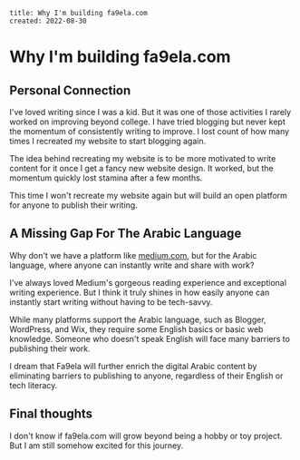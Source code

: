 ```
title: Why I'm building fa9ela.com
created: 2022-08-30
```

# Why I'm building fa9ela.com

## Personal Connection

I've loved writing since I was a kid. But it was one of those activities I rarely worked on improving beyond college. I have tried blogging but never kept the momentum of consistently writing to improve. I lost count of how many times I recreated my website to start blogging again.

The idea behind recreating my website is to be more motivated to write content for it once I get a fancy new website design. It worked, but the momentum quickly lost stamina after a few months.

This time I won't recreate my website again but will build an open platform for anyone to publish their writing.

## A Missing Gap For The Arabic Language

Why don't we have a platform like [medium.com][1], but for the Arabic language, where anyone can instantly write and share with work?

I've always loved Medium's gorgeous reading experience and exceptional writing experience. But I think it truly shines in how easily anyone can instantly start writing without having to be tech-savvy.

While many platforms support the Arabic language, such as Blogger, WordPress, and Wix, they require some English basics or basic web knowledge. Someone who doesn't speak English will face many barriers to publishing their work.

I dream that Fa9ela will further enrich the digital Arabic content by eliminating barriers to publishing to anyone, regardless of their English or tech literacy.

## Final thoughts

I don't know if fa9ela.com will grow beyond being a hobby or toy project. But I am still somehow excited for this journey.

[1]: http://medium.com
